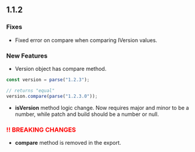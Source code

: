 ## 1.1.2

### Fixes

- Fixed error on compare when comparing IVersion values.

### New Features

- Version object has compare method.

```typescript
const version = parse("1.2.3");

// returns "equal"
version.compare(parse("1.2.3.0"));
```

- **isVersion** method logic change. Now requires major and minor to be a number, while patch and build should be a number or null.

### <span style="color: red; font-weight: bold;">!! BREAKING CHANGES</span>

- **compare** method is removed in the export.
